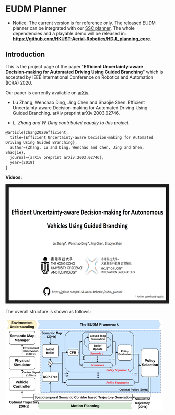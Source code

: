 # EUDM Planner

* Notice: The current version is for reference only. The released EUDM planner can be integrated with our [SSC planner](https://github.com/HKUST-Aerial-Robotics/spatiotemporal_semantic_corridor). The whole dependencies and a playable demo will be released in: **https://github.com/HKUST-Aerial-Robotics/HDJI_planning_core**.

## Introduction

This is the project page of the paper "**Efficient Uncertainty-aware Decision-making for Automated Driving Using Guided Branching**" which is accepted by IEEE International Conference on Robotics and Automation (ICRA) 2020.

Our paper is currently available on [arXiv](https://arxiv.org/abs/2003.02746).

* Lu Zhang, Wenchao Ding, Jing Chen and Shaojie Shen. Efficient Uncertainty-aware Decision-making for Automated Driving Using Guided Branching. arXiv preprint arXiv:2003.02746.

* *L. Zhang and W. Ding contributed equally to this project.*

```
@article{zhang2020efficient,
  title={Efficient Uncertainty-aware Decision-making for Automated Driving Using Guided Branching},
  author={Zhang, Lu and Ding, Wenchao and Chen, Jing and Shen, Shaojie},
  journal={arXiv preprint arXiv:2003.02746},
  year={2019}
}
```

**Videos:**

<a href="https://youtu.be/yFNvQjheXCE" target="_blank"><img src="fig/video_cover.png" alt="video" width="640" height="360" border="10" /></a>

The overall structure is shown as follows:

![alt text](fig/eudm_structure.png)